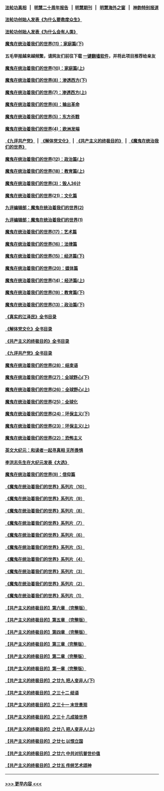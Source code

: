 #### [法轮功真相](https://github.com/gfw-breaker/truth/blob/master/README.md?t=0) &nbsp;&nbsp;|&nbsp;&nbsp; [明慧二十周年报告](https://github.com/gfw-breaker/mh-reports/blob/master/README.md?t=0) &nbsp;&nbsp;|&nbsp;&nbsp;[明慧期刊](https://github.com/gfw-breaker/mh-qikan) &nbsp;&nbsp;|&nbsp;&nbsp; [明慧海外之窗](https://github.com/gfw-breaker/mh-news/blob/master/README.md?t=0) &nbsp;&nbsp;|&nbsp;&nbsp; [神韵特别报道](https://github.com/gfw-breaker/mh-news/blob/master/shenyun.md?t=0)
#### [法轮功创始人发表《为什么要救度众生》](../pages/nsc422/n13975246.md?t=04181543) 
#### [法轮功创始人发表《为什么会有人类》](../pages/nsc422/n13912117.md?t=04181543) 
#### [魔鬼在统治着我们的世界(11)：家庭篇(下)](../pages/nsc422/n10440961.md?t=04181543) 
#### 五毛举报越来越频繁，请网友们前往下载 [一键翻墙软件](https://github.com/gfw-breaker/ssr-accounts)，并将此项目推荐给亲友
#### [魔鬼在统治着我们的世界(10)：家庭篇(上)](../pages/nsc422/n10435448.md?t=04181543) 
#### [魔鬼在统治着我们的世界(8)：渗透西方(下)](../pages/nsc422/n10429603.md?t=04181543) 
#### [魔鬼在统治着我们的世界(7)：渗透西方(上)](../pages/nsc422/n10426013.md?t=04181543) 
#### [魔鬼在统治着我们的世界(6)：输出革命](../pages/nsc422/n10421536.md?t=04181543) 
#### [魔鬼在统治着我们的世界(5)：东方杀戮](../pages/nsc422/n10417707.md?t=04181543) 
#### [魔鬼在统治着我们的世界(4)：欧洲发端](../pages/nsc422/n10414890.md?t=04181543) 
#### [《九评共产党》](https://github.com/begood0513/9ping.md/blob/master/README.md) &nbsp;|&nbsp; [《解体党文化》](../../../../jtdwh.md/blob/master/README.md)  &nbsp;|&nbsp; [《共产主义的终极目的》](../../../../gczydzjmd.md/blob/master/README.md) &nbsp;|&nbsp; [《魔鬼在统治我们的世界》](../../../../mgztzwmdsj.md/blob/master/README.md) 
#### [魔鬼在统治着我们的世界(12)：政治篇(上)](../pages/nsc422/n10444576.md?t=04181543) 
#### [魔鬼在统治着我们的世界(18)：教育篇(上)](../pages/nsc422/n10526970.md?t=04181543) 
#### [魔鬼在统治着我们的世界(3)：毁人36计](../pages/nsc422/n10411583.md?t=04181543) 
#### [魔鬼在统治着我们的世界(21)：文化篇](../pages/nsc422/n10597706.md?t=04181543) 
#### [九评编辑部：魔鬼在统治着我们的世界(2)](../pages/nsc422/n10410036.md?t=04181543) 
#### [九评编辑部：魔鬼在统治着我们的世界(1)](../pages/nsc422/n10406825.md?t=04181543) 
#### [魔鬼在统治着我们的世界(17)：艺术篇](../pages/nsc422/n10499093.md?t=04181543) 
#### [魔鬼在统治着我们的世界(16)：法律篇](../pages/nsc422/n10485969.md?t=04181543) 
#### [魔鬼在统治着我们的世界(15)：经济篇(下)](../pages/nsc422/n10469975.md?t=04181543) 
#### [魔鬼在统治着我们的世界(20)：媒体篇](../pages/nsc422/n10586579.md?t=04181543) 
#### [魔鬼在统治着我们的世界(14)：经济篇(上)](../pages/nsc422/n10457370.md?t=04181543) 
#### [魔鬼在统治着我们的世界(19)：教育篇(下)](../pages/nsc422/n10564808.md?t=04181543) 
#### [魔鬼在统治着我们的世界(13)：政治篇(下)](../pages/nsc422/n10448270.md?t=04181543) 
#### [《真实的江泽民》全书目录](../pages/nsc422/n13721399.md?t=04181543) 
#### [《解体党文化》全书目录](../pages/nsc422/n13721157.md?t=04181543) 
#### [《共产主义的终极目的》全书目录](../pages/nsc422/n13721048.md?t=04181543) 
#### [《九评共产党》全书目录](../pages/nsc422/n13708085.md?t=04181543) 
#### [魔鬼在统治着我们的世界(28)：结束语](../pages/nsc422/n10936246.md?t=04181543) 
#### [魔鬼在统治着我们的世界(27)：全球野心(下)](../pages/nsc422/n10928319.md?t=04181543) 
#### [魔鬼在统治着我们的世界(26)：全球野心(上)](../pages/nsc422/n10900318.md?t=04181543) 
#### [魔鬼在统治着我们的世界(25)：全球化](../pages/nsc422/n10788205.md?t=04181543) 
#### [魔鬼在统治着我们的世界(24)：环保主义(下)](../pages/nsc422/n10695307.md?t=04181543) 
#### [魔鬼在统治着我们的世界(23)：环保主义(上)](../pages/nsc422/n10688613.md?t=04181543) 
#### [魔鬼在统治着我们的世界(22)：恐怖主义](../pages/nsc422/n10614727.md?t=04181543) 
#### [英文大纪元：和读者一起寻真相 无所畏惧](../pages/nsc422/n12542027.md?t=04181543) 
#### [李洪志先生在大纪元发表《大选》](../pages/nsc422/n12534746.md?t=04181543) 
#### [魔鬼在统治着我们的世界(9)：信仰篇](../pages/nsc422/n10432159.md?t=04181543) 
#### [《魔鬼在统治着我们的世界》系列片（10）](../pages/nsc422/n12292670.md?t=04181543) 
#### [《魔鬼在统治着我们的世界》系列片（9）](../pages/nsc422/n12290859.md?t=04181543) 
#### [《魔鬼在统治着我们的世界》系列片（8）](../pages/nsc422/n12287445.md?t=04181543) 
#### [《魔鬼在统治着我们的世界》系列片（7）](../pages/nsc422/n12283425.md?t=04181543) 
#### [《魔鬼在统治着我们的世界》系列片（6）](../pages/nsc422/n12282314.md?t=04181543) 
#### [《魔鬼在统治着我们的世界》系列片（5）](../pages/nsc422/n12281419.md?t=04181543) 
#### [《魔鬼在统治着我们的世界》系列片（4）](../pages/nsc422/n12274024.md?t=04181543) 
#### [《魔鬼在统治着我们的世界》系列片（3）](../pages/nsc422/n12271322.md?t=04181543) 
#### [《魔鬼在统治着我们的世界》系列片（2）](../pages/nsc422/n12269049.md?t=04181543) 
#### [《魔鬼在统治着我们的世界》系列片（1）](../pages/nsc422/n12267575.md?t=04181543) 
#### [【共产主义的终极目的】第六章 （完整版）](../pages/nsc422/n11428913.md?t=04181543) 
#### [【共产主义的终极目的】第五章 （完整版）](../pages/nsc422/n11428912.md?t=04181543) 
#### [【共产主义的终极目的】第四章 （完整版）](../pages/nsc422/n11428907.md?t=04181543) 
#### [【共产主义的终极目的】第三章（完整版）](../pages/nsc422/n11428848.md?t=04181543) 
#### [【共产主义的终极目的】第二章（完整版）](../pages/nsc422/n11428831.md?t=04181543) 
#### [【共产主义的终极目的】第一章（完整版）](../pages/nsc422/n11417651.md?t=04181543) 
#### [【共产主义的终极目的】之廿九 把人变非人(下)](../pages/nsc422/n11344140.md?t=04181543) 
#### [【共产主义的终极目的】之三十二 结语](../pages/nsc422/n11360535.md?t=04181543) 
#### [【共产主义的终极目的】之三十一 末世景观](../pages/nsc422/n11351129.md?t=04181543) 
#### [【共产主义的终极目的】之三十 几成狼世界](../pages/nsc422/n11348280.md?t=04181543) 
#### [【共产主义的终极目的】之廿八 把人变非人(上)](../pages/nsc422/n11340492.md?t=04181543) 
#### [【共产主义的终极目的】之廿七 以恨立国](../pages/nsc422/n11336944.md?t=04181543) 
#### [【共产主义的终极目的】之廿六 中共对抗普世价值](../pages/nsc422/n11324785.md?t=04181543) 
#### [【共产主义的终极目的】之廿五 传统艺术颂神](../pages/nsc422/n11296396.md?t=04181543) 

----
#### [ >>> 更早内容 <<< ](../indexes/nsc422-earlier.md)
